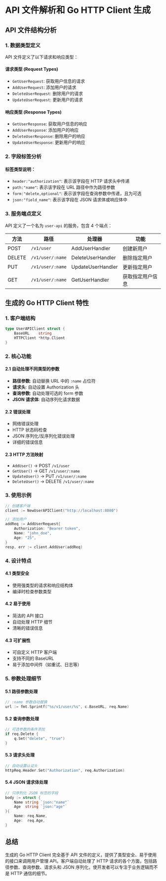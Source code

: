 # API 文件解析和 Go HTTP Client 生成

## API 文件结构分析

### 1. 数据类型定义

API 文件定义了以下请求和响应类型：

#### 请求类型 (Request Types)
- `GetUserRequest`: 获取用户信息的请求
- `AddUserRequest`: 添加用户的请求
- `DeleteUserRequest`: 删除用户的请求
- `UpdateUserRequest`: 更新用户的请求

#### 响应类型 (Response Types)
- `GetUserResponse`: 获取用户信息的响应
- `AddUserResponse`: 添加用户的响应
- `DeleteUserResponse`: 删除用户的响应
- `UpdateUserResponse`: 更新用户的响应

### 2. 字段标签分析

#### 标签类型说明：
- `header:"authorization"`: 表示该字段在 HTTP 请求头中传递
- `path:"name"`: 表示该字段在 URL 路径中作为路径参数
- `form:"delete,optional"`: 表示该字段在查询参数中传递，且为可选
- `json:"field_name"`: 表示该字段在 JSON 请求体或响应体中

### 3. 服务端点定义

API 定义了一个名为 `user-api` 的服务，包含 4 个端点：

| 方法 | 路径 | 处理器 | 功能 |
|------|------|--------|------|
| POST | `/v1/user` | AddUserHandler | 创建新用户 |
| DELETE | `/v1/user/:name` | DeleteUserHandler | 删除指定用户 |
| PUT | `/v1/user/:name` | UpdateUserHandler | 更新指定用户 |
| GET | `/v1/user/:name` | GetUserHandler | 获取指定用户信息 |

## 生成的 Go HTTP Client 特性

### 1. 客户端结构

```go
type UserAPIClient struct {
    BaseURL    string
    HTTPClient *http.Client
}
```

### 2. 核心功能

#### 2.1 自动处理不同类型的参数
- **路径参数**: 自动替换 URL 中的 `:name` 占位符
- **请求头**: 自动设置 Authorization 头
- **查询参数**: 自动处理可选的 form 参数
- **JSON 请求体**: 自动序列化请求数据

#### 2.2 错误处理
- 网络错误处理
- HTTP 状态码检查
- JSON 序列化/反序列化错误处理
- 详细的错误信息

#### 2.3 HTTP 方法映射
- `AddUser()` → POST `/v1/user`
- `GetUser()` → GET `/v1/user/:name`
- `UpdateUser()` → PUT `/v1/user/:name`
- `DeleteUser()` → DELETE `/v1/user/:name`

### 3. 使用示例

```go
// 创建客户端
client := NewUserAPIClient("http://localhost:8080")

// 添加用户
addReq := AddUserRequest{
    Authorization: "Bearer token",
    Name: "john_doe",
    Age: "25",
}
resp, err := client.AddUser(addReq)
```

### 4. 设计特点

#### 4.1 类型安全
- 使用强类型的请求和响应结构体
- 编译时检查参数类型

#### 4.2 易于使用
- 简洁的 API 接口
- 自动处理 HTTP 细节
- 清晰的错误信息

#### 4.3 可扩展性
- 可自定义 HTTP 客户端
- 支持不同的 BaseURL
- 易于添加中间件（如重试、日志等）

### 5. 参数处理细节

#### 5.1 路径参数处理
```go
// :name 参数自动替换
url := fmt.Sprintf("%s/v1/user/%s", c.BaseURL, req.Name)
```

#### 5.2 查询参数处理
```go
// 可选参数的条件添加
if req.Delete {
    q.Set("delete", "true")
}
```

#### 5.3 请求头处理
```go
// 自动设置认证头
httpReq.Header.Set("Authorization", req.Authorization)
```

#### 5.4 JSON 请求体处理
```go
// 只序列化 JSON 标签的字段
body := struct {
    Name string `json:"name"`
    Age  string `json:"age"`
}{
    Name: req.Name,
    Age:  req.Age,
}
```

## 总结

生成的 Go HTTP Client 完全基于 API 文件的定义，提供了类型安全、易于使用的接口来调用用户管理 API。客户端自动处理了 HTTP 请求的各个方面，包括路径参数、查询参数、请求头和 JSON 序列化，使开发者可以专注于业务逻辑而不是 HTTP 通信的细节。